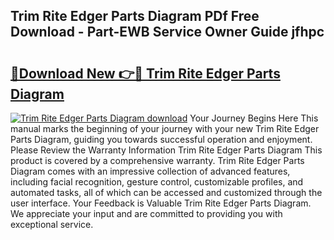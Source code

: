 ## Trim Rite Edger Parts Diagram PDf Free Download - Part-EWB Service Owner Guide jfhpc

# <h2><a href="http://dfpohq.blite.top/?on=Trim+Rite+Edger+Parts+Diagram">🔗Download New 👉🔴 Trim Rite Edger Parts Diagram</a></h2>

[![Trim Rite Edger Parts Diagram download](https://i.imgur.com/lujVjoI.png)](http://dfpohq.blite.top/?on=Trim+Rite+Edger+Parts+Diagram)
Your Journey Begins Here This manual marks the beginning of your journey with your new Trim Rite Edger Parts Diagram, guiding you towards successful operation and enjoyment. Please Review the Warranty Information Trim Rite Edger Parts Diagram This product is covered by a comprehensive warranty. Trim Rite Edger Parts Diagram comes with an impressive collection of advanced features, including facial recognition, gesture control, customizable profiles, and automated tasks, all of which can be accessed and customized through the user interface. Your Feedback is Valuable Trim Rite Edger Parts Diagram. We appreciate your input and are committed to providing you with exceptional service.
